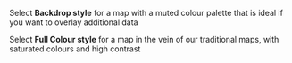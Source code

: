 Select **Backdrop style** for a map with a muted colour palette that is ideal if you want to overlay additional data 

Select **Full Colour style** for a map in the vein of our traditional maps, with saturated colours and high contrast
